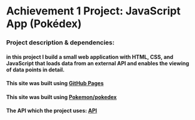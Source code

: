 # Achievement 1 Project: JavaScript App (Pokédex)

### Project description & dependencies:

#### in this project I build a small web application with HTML, CSS, and JavaScript that loads data from an external API and enables the viewing of data points in detail.

#### This site was built using [GitHub Pages](https://pages.github.com/)

#### This site was built using [Pokemon/pokedex](https://www.pokemon.com/us/pokedex)

#### The API which the project uses: [API](https://pokeapi.co/)

